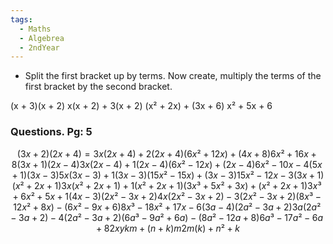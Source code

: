 ```yaml
---
tags:
  - Maths
  - Algebrea
  - 2ndYear
---
```

- Split the first bracket up by terms.  Now create, multiply the terms of the first bracket by the second bracket.


(x + 3)(x + 2)
x(x + 2) + 3(x + 2)
(x² + 2x) + (3x + 6)
x² + 5x + 6

### Questions. Pg: 5

```math
 (3x + 2)(2x + 4) =
	 3x(2x + 4) + 2(2x + 4)
	 (6x² + 12x) + (4x + 8)
	 6x² + 16x + 8
	 
(3x + 1)(2x - 4)
	3x(2x - 4) + 1(2x - 4)
	(6x² - 12x) + (2x - 4)
	6x² - 10x - 4

(5x + 1)(3x - 3)
	5x(3x - 3) + 1(3x - 3)
	(15x² - 15x) + (3x - 3)
	15x² - 12x - 3

(3x + 1)(x² + 2x + 1)
	3x(x² + 2x + 1) + 1(x² + 2x + 1)
	(3x³ + 5x² + 3x) + (x² + 2x + 1)
	3x³ + 6x² + 5x + 1

(4x - 3)(2x² - 3x + 2)
	4x(2x² - 3x + 2) - 3(2x² - 3x + 2)
	(8x³ - 12x² + 8x) - (6x² - 9x + 6)
	8x³ -  18x² + 17x - 6

(3a - 4)(2a² - 3a + 2)
	3a(2a² - 3a + 2) - 4(2a² - 3a + 2)
	(6a³ - 9a² + 6a) - (8a² - 12a + 8)
	6a³ - 17a² - 6a + 8

2xy

km + (n+k)m
2m(k) + n²+k
	
```

